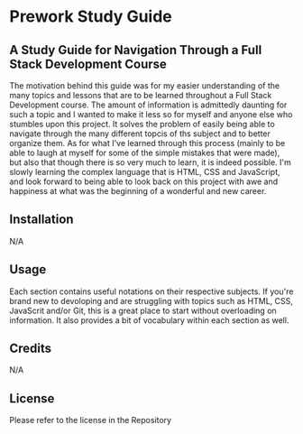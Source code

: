 # Prework Study Guide

## A Study Guide for Navigation Through a Full Stack Development Course

The motivation behind this guide was for my easier understanding of the many topics and lessons that are to be learned throughout a Full Stack Development course. The amount of information is admittedly daunting for such a topic and I wanted to make it less so for myself and anyone else who stumbles upon this project. It solves the problem of easily being able to navigate through the many different topcis of ths subject and to better organize them. As for what I've learned through this process (mainly to be able to laugh at myself for some of the simple mistakes that were made), but also that though there is so very much to learn, it is indeed possible. I'm slowly learning the complex language that is HTML, CSS and JavaScript, and look forward to being able to look back on this project with awe and happiness at what was the beginning of a wonderful and new career. 


## Installation

N/A

## Usage

Each section contains useful notations on their respective subjects. If you're brand new to devoloping and are struggling with topics such as HTML, CSS, JavaScrit and/or Git, this is a great place to start without overloading on information. It also provides a bit of vocabulary within each section as well. 



## Credits

N/A

## License

Please refer to the license in the Repository
